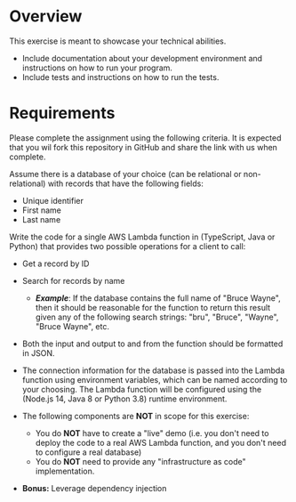 # Overview
This exercise is meant to showcase your technical abilities.
* Include documentation about your development environment and instructions on how to run your program.
* Include tests and instructions on how to run the tests.

# Requirements
Please complete the assignment using the following criteria. It is expected that you wil fork this repository in GitHub and share the link with us when complete.

Assume there is a database of your choice (can be relational or non-relational) with records that have the following fields:
* Unique identifier
* First name
* Last name

Write the code for a single AWS Lambda function in (TypeScript, Java or Python) that provides two possible operations for a client to call:
* Get a record by ID
* Search for records by name
  * **_Example_**: If the database contains the full name of "Bruce Wayne", then it should be reasonable for the function to return this result given any of the following search strings: "bru", "Bruce", "Wayne", "Bruce Wayne", etc.

* Both the input and output to and from the function should be formatted in JSON.

* The connection information for the database is passed into the Lambda function using environment variables, which can be named according to your choosing. The Lambda function will be configured using the (Node.js 14, Java 8 or Python 3.8) runtime environment.

* The following components are **NOT** in scope for this exercise:
  * You do **NOT** have to create a "live" demo (i.e. you don't need to deploy the code to a real AWS Lambda function, and you don't need to configure a real database)
  * You do **NOT** need to provide any "infrastructure as code" implementation.

* **Bonus:** Leverage dependency injection
